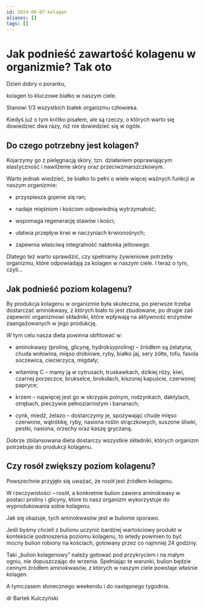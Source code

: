 ```yaml
---
id: 2024-06-07-kolagen
aliases: []
tags: []
---
```


# Jak podnieść zawartość kolagenu w organizmie? Tak oto

Dzień dobry o poranku,

kolagen to kluczowe białko w naszym ciele.

Stanowi 1/3 wszystkich białek organizmu człowieka.

Kiedyś już o tym krótko pisałem, ale są rzeczy, o których warto się dowiedzieć dwa razy, niż nie dowiedzieć się w ogóle.

## Do czego potrzebny jest kolagen?

Kojarzymy go z pielęgnacją skóry, tzn. działaniem poprawiającym elastyczność i nawilżenie skóry oraz przeciwzmarszczkowym.

Warto jednak wiedzieć, że białko to pełni o wiele więcej ważnych funkcji w naszym organizmie:

- przyspiesza gojenie się ran;

- nadaje mięśniom i kościom odpowiednią wytrzymałość;

- wspomaga regenerację stawów i kości;

- ułatwia przepływ krwi w naczyniach krwionośnych;

- zapewnia właściwą integralność nabłonka jelitowego.

Dlatego też warto sprawdzić, czy spełniamy żywieniowe potrzeby organizmu, które odpowiadają za kolagen w naszym ciele. I teraz o tym, czyli…

## Jak podnieść poziom kolagenu?

By produkcja kolagenu w organizmie była skuteczna, po pierwsze trzeba dostarczać aminokwasy, z których biało to jest zbudowane, po drugie zaś zapewnić organizmowi składniki, które wpływają na aktywność enzymów zaangażowanych w jego produkcję.

W tym celu nasza dieta powinna obfitować w:

- aminokwasy (prolinę, glicynę, hydroksyprolinę) – źródłem są żelatyna, chuda wołowina, mięso drobiowe, ryby, białko jaj, sery żółte, tofu, fasola soczewica, ciecierzyca, migdały;

- witaminę C – mamy ją w cytrusach, truskawkach, dzikiej róży, kiwi, czarnej porzeczce, brukselce, brokułach, kiszonej kapuście, czerwonej papryce;

- krzem – najwięcej jest go w skrzypie polnym, rodzynkach, daktylach, otrębach, pieczywie pełnoziarnistym i bananach;

- cynk, miedź, żelazo – dostarczymy je, spożywając chude mięso czerwone, wątróbkę, ryby, nasiona roślin strączkowych, suszone śliwki, pestki, nasiona, orzechy oraz kaszę gryczaną.

Dobrze zbilansowana dieta dostarczy wszystkie składniki, których organizm potrzebuje do produkcji kolagenu.

## Czy rosół zwiększy poziom kolagenu?

Powszechnie przyjęło się uważać, że rosół jest źródłem kolagenu.

W rzeczywistości – rosół, a konkretnie bulion zawiera aminokwasy w postaci proliny i glicyny, które to nasz organizm wykorzystuje do wyprodukowania sobie kolagenu.

Jak się okazuje, tych aminokwasów jest w bulionie sporawo.

Jeśli byśmy chcieli z bulionu uczynić bardziej wartościowy produkt w kontekście podnoszenia poziomu kolagenu, to wtedy powinien to być mocny bulion robiony na kościach, gotowany przez co najmniej 24 godziny.

Taki „bulion kolagenowy” należy gotować pod przykryciem i na małym ogniu, nie dopuszczając do wrzenia. Spełniając te warunki, bulion będzie cennym źródłem aminokwasów, z których w naszym ciele powstaje właśnie kolagen.

A tymczasem słonecznego weekendu i do następnego tygodnia.

dr Bartek Kulczyński

